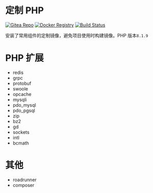 # 定制 PHP

[![Gitea Repo](https://badgen.net/badge/gitea/main?icon=git)](https://git.fat4.cn/maoxuner/docker-php)
[![Docker Registry](https://badgen.net/badge/docker/latest?icon=docker)](https://hub.docker.com/r/maoxuner/php)
[![Build Status](https://img.shields.io/drone/build/maoxuner/docker-php/main?logo=drone&server=https://drone.fat4.cn)](https://drone.fat4.cn/maoxuner/docker-php)

安装了常用组件的定制镜像，避免项目使用时构建镜像。PHP 版本`8.1.9`

# PHP 扩展

- redis
- grpc
- protobuf
- swoole
- opcache
- mysqli
- pdo_mysql
- pdo_pgsql
- zip
- bz2
- gd
- sockets
- intl
- bcmath

# 其他

- roadrunner
- composer
